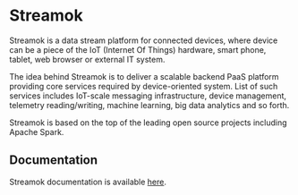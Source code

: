 # Streamok

Streamok is a data stream platform for connected devices, where device can be a piece of the IoT (Internet Of Things) hardware, smart phone, tablet, web browser or external IT system.

The idea behind Streamok is to deliver a scalable backend PaaS platform providing core services required by device-oriented system. List of such services includes IoT-scale messaging infrastructure, device management, telemetry reading/writing, machine learning, big data analytics and so forth.

Streamok is based on the top of the leading open source projects including Apache Spark.

## Documentation

Streamok documentation is available [here](https://streamok.gitbooks.io/streamok/content).